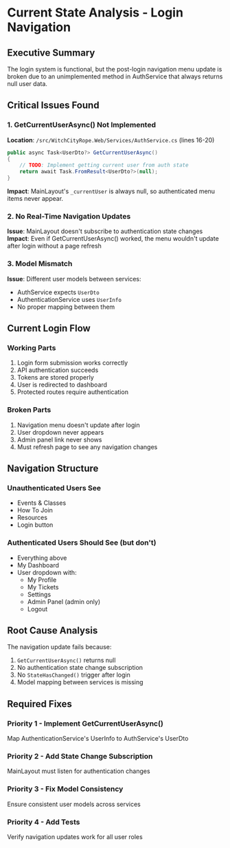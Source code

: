 # Current State Analysis - Login Navigation

## Executive Summary
The login system is functional, but the post-login navigation menu update is broken due to an unimplemented method in AuthService that always returns null user data.

## Critical Issues Found

### 1. GetCurrentUserAsync() Not Implemented
**Location**: `/src/WitchCityRope.Web/Services/AuthService.cs` (lines 16-20)
```csharp
public async Task<UserDto?> GetCurrentUserAsync()
{
    // TODO: Implement getting current user from auth state
    return await Task.FromResult<UserDto?>(null);
}
```
**Impact**: MainLayout's `_currentUser` is always null, so authenticated menu items never appear.

### 2. No Real-Time Navigation Updates
**Issue**: MainLayout doesn't subscribe to authentication state changes
**Impact**: Even if GetCurrentUserAsync() worked, the menu wouldn't update after login without a page refresh

### 3. Model Mismatch
**Issue**: Different user models between services:
- AuthService expects `UserDto`
- AuthenticationService uses `UserInfo`
- No proper mapping between them

## Current Login Flow

### Working Parts
1. Login form submission works correctly
2. API authentication succeeds
3. Tokens are stored properly
4. User is redirected to dashboard
5. Protected routes require authentication

### Broken Parts
1. Navigation menu doesn't update after login
2. User dropdown never appears
3. Admin panel link never shows
4. Must refresh page to see any navigation changes

## Navigation Structure

### Unauthenticated Users See
- Events & Classes
- How To Join  
- Resources
- Login button

### Authenticated Users Should See (but don't)
- Everything above
- My Dashboard
- User dropdown with:
  - My Profile
  - My Tickets
  - Settings
  - Admin Panel (admin only)
  - Logout

## Root Cause Analysis

The navigation update fails because:
1. `GetCurrentUserAsync()` returns null
2. No authentication state change subscription
3. No `StateHasChanged()` trigger after login
4. Model mapping between services is missing

## Required Fixes

### Priority 1 - Implement GetCurrentUserAsync()
Map AuthenticationService's UserInfo to AuthService's UserDto

### Priority 2 - Add State Change Subscription
MainLayout must listen for authentication changes

### Priority 3 - Fix Model Consistency
Ensure consistent user models across services

### Priority 4 - Add Tests
Verify navigation updates work for all user roles